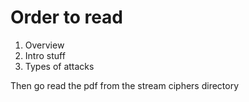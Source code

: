 # Order to read 
1. Overview
2. Intro stuff
3. Types of attacks

Then go read the pdf from the stream ciphers directory
